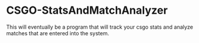 # CSGO-StatsAndMatchAnalyzer
This will eventually be a program that will track your csgo stats and analyze matches that are entered into the system.
